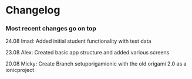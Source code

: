# Changelog
### Most recent changes go on top


24.08 Imad: Added initial student functionality with test data

23.08 Alex: Created basic app structure and added various screens

20.08 Micky: Create Branch setuporigamionic with the old origami 2.0 as a ionicproject
